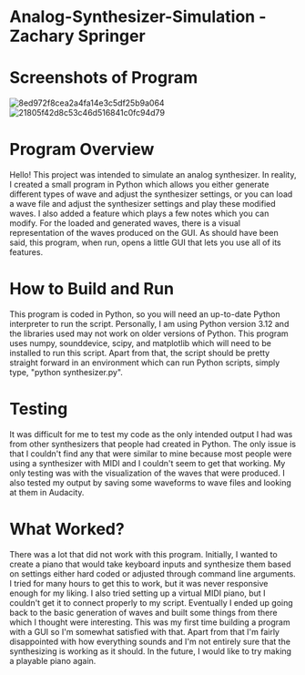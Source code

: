 # Analog-Synthesizer-Simulation - Zachary Springer

# Screenshots of Program
![8ed972f8cea2a4fa14e3c5df25b9a064](https://github.com/user-attachments/assets/620adf18-62fc-48cc-a70f-f80f39d15376)
![21805f42d8c53c46d516841c0fc94d79](https://github.com/user-attachments/assets/d6e9138a-161b-4e5f-8f45-e50193fd712a)

# Program Overview
Hello! This project was intended to simulate an analog synthesizer. In reality, I created a small program in Python which allows you either generate different types of wave and adjust the synthesizer settings, or you can load a wave file and adjust the synthesizer settings and play these modified waves. I also added a feature which plays a few notes which you can modify. For the loaded and generated waves, there is a visual representation of the waves produced on the GUI. As should have been said, this program, when run, opens a little GUI that lets you use all of its features.

# How to Build and Run
This program is coded in Python, so you will need an up-to-date Python interpreter to run the script. Personally, I am using Python version 3.12 and the libraries used may not work on older versions of Python. This program uses numpy, sounddevice, scipy, and matplotlib which will need to be installed to run this script. Apart from that, the script should be pretty straight forward in an environment which can run Python scripts, simply type, "python synthesizer.py". 
# Testing
It was difficult for me to test my code as the only intended output I had was from other synthesizers that people had created in Python. The only issue is that I couldn't find any that were similar to mine because most people were using a synthesizer with MIDI and I couldn't seem to get that working. My only testing was with the visualization of the waves that were produced. I also tested my output by saving some waveforms to wave files and looking at them in Audacity.

# What Worked?
There was a lot that did not work with this program. Initially, I wanted to create a piano that would take keyboard inputs and synthesize them based on settings either hard coded or adjusted through command line arguments. I tried for many hours to get this to work, but it was never responsive enough for my liking. I also tried setting up a virtual MIDI piano, but I couldn't get it to connect properly to my script. Eventually I ended up going back to the basic generation of waves and built some things from there which I thought were interesting. This was my first time building a program with a GUI so I'm somewhat satisfied with that. Apart from that I'm fairly disappointed with how everything sounds and I'm not entirely sure that the synthesizing is working as it should. In the future, I would like to try making a playable piano again.
